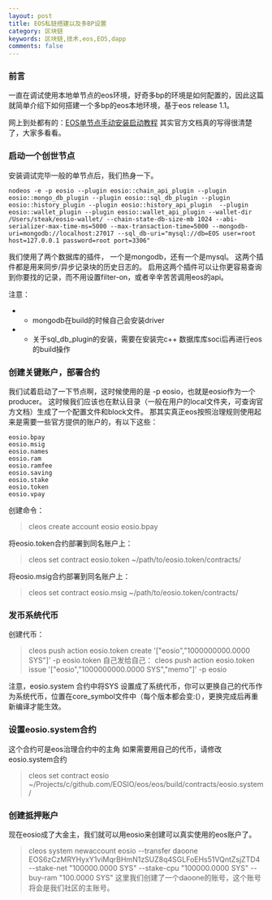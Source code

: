 ```yaml
---
layout: post
title: EOS私链搭建以及多BP设置
category: 区块链
keywords: 区块链,技术,eos,EOS,dapp
comments: false
---
```


### 前言
一直在调试使用本地单节点的eos环境，好奇多bp的环境是如何配置的，因此这篇就简单介绍下如何搭建一个多bp的eos本地环境，基于eos release 1.1。

网上到处都有的：[EOS单节点手动安装启动教程](https://developers.eos.io/eosio-nodeos/docs/)
其实官方文档真的写得很清楚了，大家多看看。


### 启动一个创世节点
安装调试完毕一般的单节点后，我们热身一下。
```
nodeos -e -p eosio --plugin eosio::chain_api_plugin --plugin eosio::mongo_db_plugin --plugin eosio::sql_db_plugin --plugin eosio::history_plugin --plugin eosio::history_api_plugin  --plugin eosio::wallet_plugin --plugin eosio::wallet_api_plugin --wallet-dir /Users/steak/eosio-wallet/ --chain-state-db-size-mb 1024 --abi-serializer-max-time-ms=5000 --max-transaction-time=5000 --mongodb-uri=mongodb://localhost:27017 --sql_db-uri="mysql://db=EOS user=root host=127.0.0.1 password=root port=3306"
```

我们使用了两个数据库的插件，
一个是mongodb，还有一个是mysql。
这两个插件都是用来同步/异步记录块的历史日志的。
启用这两个插件可以让你更容易查询到你要找的记录，而不用设置filter-on，或者辛辛苦苦调用eos的api。

注意：
- * mongodb在build的时候自己会安装driver
- * 关于sql_db_plugin的安装，需要在安装完c++ 数据库库soci后再进行eos的build操作

### 创建关键账户，部署合约
我们试着启动了一下节点啊，这时候使用的是 -p eosio，也就是eosio作为一个producer。
这时候我们应该也在默认目录（一般在用户的local文件夹，可查询官方文档）生成了一个配置文件和block文件。
那其实真正eos按照治理规则使用起来是需要一些官方提供的账户的，有以下这些：
```
eosio.bpay
eosio.msig
eosio.names
eosio.ram
eosio.ramfee
eosio.saving
eosio.stake
eosio.token
eosio.vpay
```
创建命令：
> cleos create account eosio eosio.bpay

将eosio.token合约部署到同名账户上：
> cleos set contract eosio.token ~/path/to/eosio.token/contracts/

将eosio.msig合约部署到同名账户上：
> cleos set contract eosio.msig ~/path/to/eosio.token/contracts/

### 发币系统代币
创建代币：
> cleos push action eosio.token create '["eosio","1000000000.0000 SYS"]' -p eosio.token
自己发给自己：
> cleos push action eosio.token issue '["eosio","1000000000.0000 SYS","memo"]' -p eosio 

注意，eosio.system 合约中将SYS 设置成了系统代币，你可以更换自己的代币作为系统代币，位置在core_symbol文件中（每个版本都会变:(），更换完成后再重新编译才能生效。

### 设置eosio.system合约
这个合约可是eos治理合约中的主角
如果需要用自己的代币，请修改eosio.system合约
> cleos set contract eosio ~/Projects/c/github.com/EOSIO/eos/eos/build/contracts/eosio.system/

### 创建抵押账户
现在eosio成了大金主，我们就可以用eosio来创建可以真实使用的eos账户了。

> cleos system newaccount eosio --transfer daoone EOS6zCzMRYHyxY1viMqrBHmN1zSUZ8q4SGLFoEHs51VQntZsjZTD4 --stake-net "100000.0000 SYS" --stake-cpu "100000.0000 SYS" --buy-ram "100.0000 SYS"
这里我们创建了一个daoone的账号，这个账号将会是我们社区的主账号。